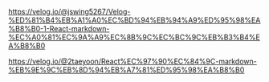https://velog.io/@jswing5267/Velog-%ED%81%B4%EB%A1%A0%EC%BD%94%EB%94%A9%ED%95%98%EA%B8%B0-1-React-markdown-%EC%A0%81%EC%9A%A9%EC%8B%9C%EC%BC%9C%EB%B3%B4%EA%B8%B0

https://velog.io/@2taeyoon/React%EC%97%90%EC%84%9C-markdown-%EB%9E%9C%EB%8D%94%EB%A7%81%ED%95%98%EA%B8%B0